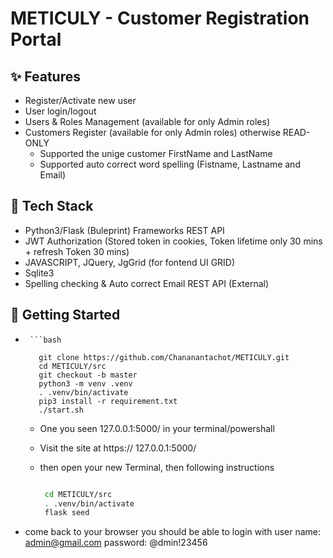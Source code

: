 # METICULY - Customer Registration Portal

## ✨ Features
- Register/Activate new user
- User login/logout
- Users & Roles Management  (available for only Admin roles)
- Customers Register (available for only Admin roles) otherwise READ-ONLY
  - Supported the unige customer FirstName and LastName
  - Supported auto correct word spelling (Fistname, Lastname and Email) 


## 🧰 Tech Stack
  - Python3/Flask (Buleprint) Frameworks REST API
  - JWT Authorization (Stored token in cookies, Token lifetime only 30 mins + refresh Token 30 mins)
  - JAVASCRIPT, JQuery, JgGrid (for fontend UI GRID)
  - Sqlite3
  - Spelling checking & Auto correct Email REST API (External)

## 🚀 Getting Started
-
       ```bash
       
         git clone https://github.com/Chananantachot/METICULY.git 
         cd METICULY/src
         git checkout -b master
         python3 -m venv .venv
         . .venv/bin/activate
         pip3 install -r requirement.txt
         ./start.sh

  - One you seen 127.0.0.1:5000/ in your terminal/powershall
  - Visit the site at https:// 127.0.0.1:5000/
  - then open your new Terminal, then following instructions
   
      ```bash
      
       cd METICULY/src
       . .venv/bin/activate
       flask seed

 - come back to your browser you should be able to login with
     user name: admin@gmail.com
     password:  @dmin!23456
      
  
